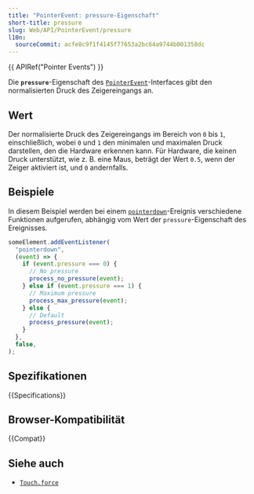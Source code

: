 ```yaml
---
title: "PointerEvent: pressure-Eigenschaft"
short-title: pressure
slug: Web/API/PointerEvent/pressure
l10n:
  sourceCommit: acfe8c9f1f4145f77653a2bc64a9744b001358dc
---
```


{{ APIRef("Pointer Events") }}

Die **`pressure`**-Eigenschaft des [`PointerEvent`](/de/docs/Web/API/PointerEvent)-Interfaces gibt den normalisierten Druck des Zeigereingangs an.

## Wert

Der normalisierte Druck des Zeigereingangs im Bereich von `0` bis `1`, einschließlich, wobei `0` und `1` den minimalen und maximalen Druck darstellen, den die Hardware erkennen kann. Für Hardware, die keinen Druck unterstützt, wie z. B. eine Maus, beträgt der Wert `0.5`, wenn der Zeiger aktiviert ist, und `0` andernfalls.

## Beispiele

In diesem Beispiel werden bei einem [`pointerdown`](/de/docs/Web/API/Element/pointerdown_event)-Ereignis verschiedene Funktionen aufgerufen, abhängig vom Wert der `pressure`-Eigenschaft des Ereignisses.

```js
someElement.addEventListener(
  "pointerdown",
  (event) => {
    if (event.pressure === 0) {
      // No pressure
      process_no_pressure(event);
    } else if (event.pressure === 1) {
      // Maximum pressure
      process_max_pressure(event);
    } else {
      // Default
      process_pressure(event);
    }
  },
  false,
);
```

## Spezifikationen

{{Specifications}}

## Browser-Kompatibilität

{{Compat}}

## Siehe auch

- [`Touch.force`](/de/docs/Web/API/Touch/force)

